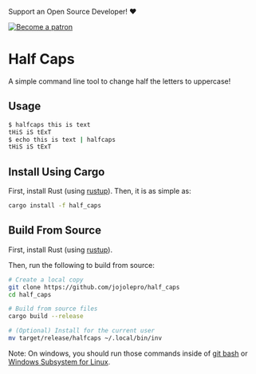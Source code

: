 Support an Open Source Developer! :hearts:  

[![Become a patron](https://c5.patreon.com/external/logo/become_a_patron_button.png)](https://www.patreon.com/jojolepro)

# Half Caps
A simple command line tool to change half the letters to uppercase!

## Usage

```sh
$ halfcaps this is text
tHiS iS tExT
$ echo this is text | halfcaps
tHiS iS tExT
```

## Install Using Cargo
First, install Rust (using [rustup](https://rustup.rs/)).
Then, it is as simple as:
```sh
cargo install -f half_caps
```

## Build From Source
First, install Rust (using [rustup](https://rustup.rs/)).

Then, run the following to build from source:
```sh
# Create a local copy
git clone https://github.com/jojolepro/half_caps
cd half_caps

# Build from source files
cargo build --release

# (Optional) Install for the current user
mv target/release/halfcaps ~/.local/bin/inv
```

Note: On windows, you should run those commands inside of [git bash](https://gitforwindows.org/) or [Windows Subsystem for Linux](https://docs.microsoft.com/en-us/windows/wsl/install-win10).

